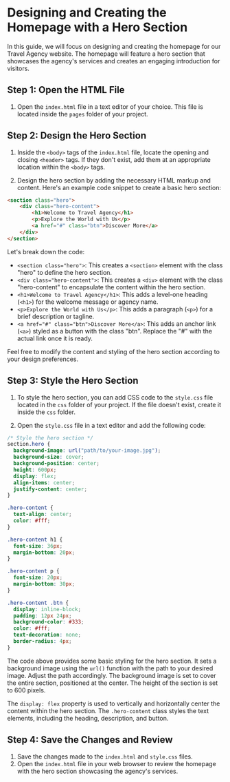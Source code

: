 # Designing and Creating the Homepage with a Hero Section

In this guide, we will focus on designing and creating the homepage for our Travel Agency website. The homepage will feature a hero section that showcases the agency's services and creates an engaging introduction for visitors.

## Step 1: Open the HTML File
1. Open the `index.html` file in a text editor of your choice. This file is located inside the `pages` folder of your project.

## Step 2: Design the Hero Section
1. Inside the `<body>` tags of the `index.html` file, locate the opening and closing `<header>` tags. If they don't exist, add them at an appropriate location within the `<body>` tags.

2. Design the hero section by adding the necessary HTML markup and content. Here's an example code snippet to create a basic hero section:

```html
<section class="hero">
    <div class="hero-content">
        <h1>Welcome to Travel Agency</h1>
        <p>Explore the World with Us</p>
        <a href="#" class="btn">Discover More</a>
    </div>
</section>
```

Let's break down the code:

- `<section class="hero">`: This creates a `<section>` element with the class "hero" to define the hero section.
- `<div class="hero-content">`: This creates a `<div>` element with the class "hero-content" to encapsulate the content within the hero section.
- `<h1>Welcome to Travel Agency</h1>`: This adds a level-one heading (`<h1>`) for the welcome message or agency name.
- `<p>Explore the World with Us</p>`: This adds a paragraph (`<p>`) for a brief description or tagline.
- `<a href="#" class="btn">Discover More</a>`: This adds an anchor link (`<a>`) styled as a button with the class "btn". Replace the "#" with the actual link once it is ready.

Feel free to modify the content and styling of the hero section according to your design preferences.

## Step 3: Style the Hero Section
1. To style the hero section, you can add CSS code to the `style.css` file located in the `css` folder of your project. If the file doesn't exist, create it inside the `css` folder.

2. Open the `style.css` file in a text editor and add the following code:

```css
/* Style the hero section */
section.hero {
  background-image: url("path/to/your-image.jpg");
  background-size: cover;
  background-position: center;
  height: 600px;
  display: flex;
  align-items: center;
  justify-content: center;
}

.hero-content {
  text-align: center;
  color: #fff;
}

.hero-content h1 {
  font-size: 36px;
  margin-bottom: 20px;
}

.hero-content p {
  font-size: 20px;
  margin-bottom: 30px;
}

.hero-content .btn {
  display: inline-block;
  padding: 12px 24px;
  background-color: #333;
  color: #fff;
  text-decoration: none;
  border-radius: 4px;
}
```

The code above provides some basic styling for the hero section. It sets a background image using the `url()` function with the path to your desired image. Adjust the path accordingly. The background image is set to cover the entire section, positioned at the center. The height of the section is set to 600 pixels.

The `display: flex` property is used to vertically and horizontally center the content within the hero section. The `.hero-content` class styles the text elements, including the heading, description, and button.

## Step 4: Save the Changes and Review
1. Save the changes made to the `index.html` and `style.css` files.
2. Open the `index.html` file in your web browser to review the homepage with the hero section showcasing the agency's services.

